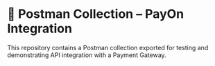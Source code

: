 # 🚀 Postman Collection – PayOn Integration

This repository contains a Postman collection exported for testing and demonstrating API integration with a Payment Gateway.
